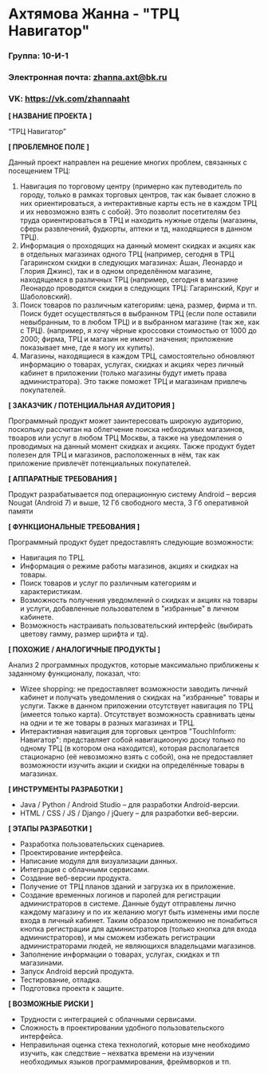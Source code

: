 # Ахтямова Жанна - "ТРЦ Навигатор"

### Группа: 10-И-1
### Электронная почта: zhanna.axt@bk.ru
### VK: https://vk.com/zhannaaht


**[ НАЗВАНИЕ ПРОЕКТА ]**

“ТРЦ Навигатор”

**[ ПРОБЛЕМНОЕ ПОЛЕ ]**

Данный проект направлен на решение многих проблем, связанных с посещением ТРЦ:
1) Навигация по торговому центру (примерно как путеводитель по городу, только в рамках торговых центров, так как бывает сложно в них ориентироваться, а интерактивные карты есть не в каждом ТРЦ и их невозможно взять с собой). Это позволит посетителям без труда ориентироваться в ТРЦ и находить нужные отделы (магазины, сферы развлечений, фудкорты, аптеки и тд, находящиеся в данном ТРЦ).
2) Информация о проходящих на данный момент скидках и акциях как в отдельных магазинах одного ТРЦ (например, сегодня в ТРЦ Гагаринском скидки в следующих магазинах: Ашан, Леонардо и Глория Джинс), так и в одном определённом магазине, находящемся в различных ТРЦ (например, сегодня в магазине Леонардо проводятся скидки в следующих ТРЦ: Гагаринский, Круг и Шаболовский).
3) Поиск товаров по различным категориям: цена, размер, фирма и тп. Поиск будет осуществляться в выбранном ТРЦ (если поле оставили невыбранным, то в любом ТРЦ) и в выбранном магазине (так же, как с ТРЦ). (например, я хочу чёрные кроссовки стоимостью от 1000 до 2000; фирма, ТРЦ и магазин не имеют значения; приложение показывает мне, где я могу их купить).
4) Магазины, находящиеся в каждом ТРЦ, самостоятельно обновляют информацию о товарах, услугах, скидках и акциях через личный кабинет в приложении (только магазины будут иметь права администратора). Это также поможет ТРЦ и магазинам привлечь покупателей.

**[ ЗАКАЗЧИК / ПОТЕНЦИАЛЬНАЯ АУДИТОРИЯ ]**

Программный продукт может заинтересовать широкую аудиторию, поскольку рассчитан на облегчение поиска небходимых магазинов, твоаров или услуг в любом ТРЦ Москвы, а также на уведомления о проводимых на данный момент скидках и акциях.
Также продукт будет полезен для ТРЦ и магазинов, расположенных в нём, так как приложение привлечёт потенциальных покупателей.

**[ АППАРАТНЫЕ ТРЕБОВАНИЯ ]** 

Продукт разрабатывается под операционную систему Android – версия Nougat (Android 7) и выше, 12 Гб свободного места, 3 Гб оперативной памяти

**[ ФУНКЦИОНАЛЬНЫЕ ТРЕБОВАНИЯ ]**

Программный продукт будет предоставлять следующие возможности:
* Навигация по ТРЦ.
* Информация о режиме работы магазинов, акциях и скидках на товары.
* Поиск товаров и услуг по различным категориям и характеристикам.
* Возможность получения уведомлений о скидках и акциях на товары и услуги, добавленные пользователем в "избранные" в личном кабинете.
* Возможность настраивать пользовательский интерфейс (выбирать цветову гамму, размер шрифта и тд).

**[ ПОХОЖИЕ / АНАЛОГИЧНЫЕ ПРОДУКТЫ ]**

Анализ 2 программных продуктов, которые максимально приближены к заданному функционалу, показал, что:

* Wizee shopping: не предоставляет возможности заводить личный кабинет и получать уведомления о скидках на "избранные" товары и услуги. Также в данном приложении отсутствует навигация по ТРЦ (имеется только карта). Отсутствует возможность сравнивать цены на одни и те же товары в разных магазинах и ТРЦ.
*	Интерактивная навигация для торговых центров "TouchInform: Навигатор": представляет собой навигациооную доску только по одному ТРЦ (в котором она находится), которая располагается стационарно (её невозможно взять с собой), она не предоставляет возможности изучить акции и скидки на определённые товары в магазинах.

**[ ИНСТРУМЕНТЫ РАЗРАБОТКИ ]**

*	Java / Python / Android Studio – для разработки Android-версии.
*	HTML / CSS / JS / Django / jQuery – для разработки веб-версии.

**[ ЭТАПЫ РАЗРАБОТКИ ]**

*	Разработка пользовательских сценариев.
*	Проектирование интерфейса.
*	Написание модуля для визуализации данных.
*	Интеграция с облачными сервисами.
*	Создание веб-версии продукта.
* Получение от ТРЦ планов зданий и загрузка их в приложение.
* Создание временных логинов и паролей для регистрации администраторов в системе. Данные будут отправлены лично каждому магазину и по их желанию могут быть изменены ими после входа в личный кабинет. Таким образом приложению не понабиться кнопка регистрации для администраторов (только кнопка для входа администраторов), и мы сможем избежать регистрации администраторами людей, не являющихся владельцами магазинов.
* Заполнение информации о товарах, услугах, скидках и тп магазинами.
*	Запуск Android версий продукта.
*	Тестирование, отладка.
*	Подготовка проекта к защите.

**[ ВОЗМОЖНЫЕ РИСКИ ]**

*	Трудности с интеграцией с облачными сервисами.
*	Сложность в проектировании удобного пользовательского интерфейса. 
*	Неправильная оценка стека технологий, которые мне необходимо изучить, как следствие – нехватка времени на изучении необходимых языков программирования, фреймворков и тп.
